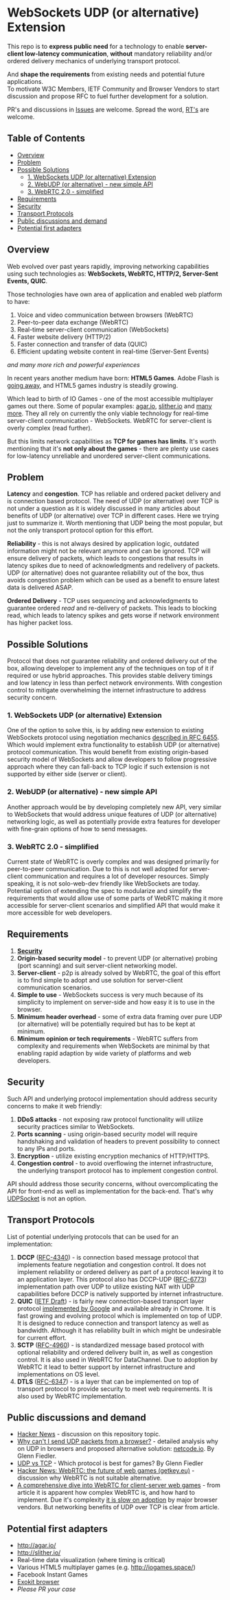 # WebSockets UDP (or alternative) Extension

This repo is to **express public need** for a technology to enable **server-client low-latency communication**, **without** mandatory reliability and/or ordered delivery mechanics of underlying transport protocol.

And **shape the requirements** from existing needs and potential future applications.  
To motivate W3C Members, IETF Community and Browser Vendors to start discussion and propose RFC to fuel further development for a solution.

PR's and discussions in [Issues](https://github.com/Maksims/web-udp-public/issues) are welcome.
Spread the word, [RT's](https://twitter.com/mrmaxm/status/890256659607584768) are welcome.

## Table of Contents

- [Overview](#overview)
- [Problem](#problem)
- [Possible Solutions](#possible-solutions)
  - [1. WebSockets UDP (or alternative) Extension](#1-websockets-udp-or-alternative-extension)
  - [2. WebUDP (or alternative) - new simple API](#2-webudp-or-alternative---new-simple-api)
  - [3. WebRTC 2.0 - simplified](#3-webrtc-20---simplified)
- [Requirements](#requirements)
- [Security](#security)
- [Transport Protocols](#transport-protocols)
- [Public discussions and demand](#public-discussions-and-demand)
- [Potential first adapters](#potential-first-adapters)

## Overview

Web evolved over past years rapidly, improving networking capabilities using such technologies as: **WebSockets, WebRTC, HTTP/2, Server-Sent Events, QUIC**.

Those technologies have own area of application and enabled web platform to have:
1. Voice and video communication between browsers (WebRTC)
2. Peer-to-peer data exchange (WebRTC)
3. Real-time server-client communication (WebSockets)
4. Faster website delivery (HTTP/2)
5. Faster connection and transfer of data (QUIC)
6. Efficient updating website content in real-time (Server-Sent Events)

*and many more rich and powerful experiences*

In recent years another medium have born: **HTML5 Games**. Adobe Flash is [going away](https://blogs.adobe.com/conversations/2017/07/adobe-flash-update.html), and HTML5 games industry is steadily growing.

Which lead to birth of IO Games - one of the most accessible multiplayer games out there. Some of popular examples: [agar.io](http://agar.io/), [slither.io](http://slither.io/) and [many more](http://iogames.space/). They all rely on currently the only viable technology for real-time server-client communication - WebSockets. WebRTC for server-client is overly complex (read further).

But this limits network capabilities as **TCP for games has limits**.
It's worth mentioning that it's **not only about the games** - there are plenty use cases for low-latency unreliable and unordered server-client communications.

## Problem

**Latency** and **congestion**. TCP has reliable and ordered packet delivery and is connection based protocol.
The need of UDP (or alternative) over TCP is not under a question as it is widely discussed in many articles about benefits of UDP (or alternative) over TCP in different cases. Here we trying just to summarize it. Worth mentioning that UDP being the most popular, but not the only transport protocol option for this effort.

**Reliability** - this is not always desired by application logic, outdated information might not be relevant anymore and can be ignored. TCP will ensure delivery of packets, which leads to congestions that results in latency spikes due to need of acknowledgments and redelivery of packets. UDP (or alternative) does not guarantee reliability out of the box, thus avoids congestion problem which can be used as a benefit to ensure latest data is delivered ASAP.

**Ordered Delivery** - TCP uses sequencing and acknowledgments to guarantee ordered *read* and re-delivery of packets. This leads to blocking read, which leads to latency spikes and gets worse if network environment has higher packet loss.

## Possible Solutions

Protocol that does not guarantee reliability and ordered delivery out of the box, allowing developer to implement any of the techniques on top of it if required or use hybrid approaches. This provides stable delivery timings and low latency in less than perfect network environments. With congestion control to mitigate overwhelming the internet infrastructure to address security concern.

### 1. WebSockets UDP (or alternative) Extension

One of the option to solve this, is by adding new extension to existing WebSockets protocol using negotiation mechanics [described in RFC 6455](https://tools.ietf.org/html/rfc6455#section-9). Which would implement extra functionality to establish UDP (or alternative) protocol communication. This would benefit from existing origin-based security model of WebSockets and allow developers to follow progressive approach where they can fall-back to TCP logic if such extension is not supported by either side (server or client).

### 2. WebUDP (or alternative) - new simple API

Another approach would be by developing completely new API, very similar to WebSockets that would address unique features of UDP (or alternative) networking logic, as well as potentially provide extra features for developer with fine-grain options of how to send messages.

### 3. WebRTC 2.0 - simplified

Current state of WebRTC is overly complex and was designed primarily for peer-to-peer communication. Due to this is not well adopted for server-client communication and requires a lot of developer resources. Simply speaking, it is not solo-web-dev friendly like WebSockets are today. Potential option of extending the spec to modularize and simplify the requirements that would allow use of some parts of WebRTC making it more accessible for server-client scenarios and simplified API that would make it more accessible for web developers.

## Requirements

1. [**Security**](#security)
2. **Origin-based security model** - to prevent UDP (or alternative) probing (port scanning) and suit server-client networking model.
3. **Server-client** - p2p is already solved by WebRTC, the goal of this effort is to find simple to adopt and use solution for server-client communication scenarios.
4. **Simple to use** - WebSockets success is very much because of its simplicity to implement on server-side and how easy it is to use in the browser.
5. **Minimum header overhead** - some of extra data framing over pure UDP (or alternative) will be potentially required but has to be kept at minimum.
6. **Minimum opinion or tech requirements** - WebRTC suffers from complexity and requirements when WebSockets are minimal by that enabling rapid adaption by wide variety of platforms and web developers.

## Security

Such API and underlying protocol implementation should address security concerns to make it web friendly:

1. **DDoS attacks** - not exposing raw protocol functionality will utilize security practices similar to WebSockets.
2. **Ports scanning** - using origin-based security model will require handshaking and validation of headers to prevent possibility to connect to any IPs and ports.
3. **Encryption** - utilize existing encryption mechanics of HTTP/HTTPS.
4. **Congestion control** - to avoid overflowing the internet infrastructure, the underlying transport protocol has to implement congestion control.

API should address those security concerns, without overcomplicating the API for front-end as well as implementation for the back-end.
That's why [UDPSocket](https://www.w3.org/TR/tcp-udp-sockets/) is not an option.

## Transport Protocols

List of potential underlying protocols that can be used for an implementation:

1. **DCCP** ([RFC-4340](https://tools.ietf.org/html/rfc4340)) - is connection based message protocol that implements feature negotiation and congestion control. It does not implement reliability or ordered delivery as part of a protocol leaving it to an application layer. This protocol also has DCCP-UDP ([RFC-6773](https://tools.ietf.org/html/rfc6773)) implementation path over UDP to utilize existing NAT with UDP capabilities before DCCP is natively supported by internet infrastructure.
2. **QUIC** ([IETF Draft](https://tools.ietf.org/html/draft-hamilton-early-deployment-quic-00)) - is fairly new connection-based transport layer protocol [implemented by Google](https://www.chromium.org/quic) and available already in Chrome. It is fast growing and evolving protocol which is implemented on top of UDP. It is designed to reduce connection and transport latency as well as bandwidth. Although it has reliability built in which might be undesirable for current effort.
3. **SCTP** ([RFC-4960](https://tools.ietf.org/html/rfc4960)) - is standardized message based protocol with optional reliability and ordered delivery built in, as well as congestion control. It is also used in WebRTC for DataChannel. Due to adoption by WebRTC it lead to better support by internet infrastructure and implementations on OS level.
4. **DTLS** ([RFC-6347](https://tools.ietf.org/html/rfc6347)) - is a layer that can be implemented on top of transport protocol to provide security to meet web requirements. It is also used by WebRTC implementation.

## Public discussions and demand

- [Hacker News](https://news.ycombinator.com/item?id=14859280) - discussion on this repository topic.
- [Why can't I send UDP packets from a browser?](https://new.gafferongames.com/post/why_cant_i_send_udp_packets_from_a_browser/) - detailed analysis why on UDP in browsers and proposed alternative solution: [netcode.io](http://netcode.io/). By Glenn Fiedler.
- [UDP vs TCP](https://gafferongames.com/post/udp_vs_tcp/) - Which protocol is best for games? By Glenn Fiedler
- [Hacker News: WebRTC: the future of web games (getkey.eu)](https://news.ycombinator.com/item?id=13264952) - discussion why WebRTC is not suitable alternative.
- [A comprehensive dive into WebRTC for client-server web games](http://blog.brkho.com/2017/03/15/dive-into-client-server-web-games-webrtc/) - from article it is apparent how complex WebRTC is, and how hard to implement. Due it's complexity [it is slow on adoption](http://caniuse.com/#feat=rtcpeerconnection) by major browser vendors. But networking benefits of UDP over TCP is clear from article.

## Potential first adapters

- http://agar.io/
- http://slither.io/
- Real-time data visualization (where timing is critical)
- Various HTML5 multiplayer games (e.g. http://iogames.space/)
- Facebook Instant Games
- [Exokit browser](https://github.com/webmixedreality/exokit)
- *Please PR your case*
